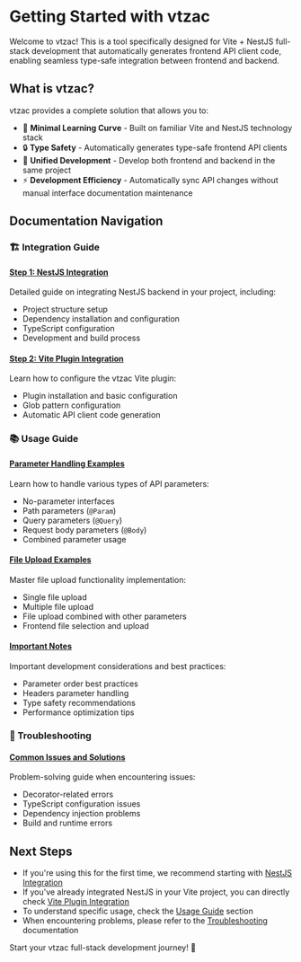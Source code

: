 # Getting Started with vtzac

Welcome to vtzac! This is a tool specifically designed for Vite + NestJS full-stack development that automatically generates frontend API client code, enabling seamless type-safe integration between frontend and backend.

## What is vtzac?

vtzac provides a complete solution that allows you to:

- 🚀 **Minimal Learning Curve** - Built on familiar Vite and NestJS technology stack
- 🔒 **Type Safety** - Automatically generates type-safe frontend API clients
- 🎯 **Unified Development** - Develop both frontend and backend in the same project
- ⚡ **Development Efficiency** - Automatically sync API changes without manual interface documentation maintenance

## Documentation Navigation

### 🏗️ Integration Guide

#### [Step 1: NestJS Integration](/nestjs-integration)

Detailed guide on integrating NestJS backend in your project, including:

- Project structure setup
- Dependency installation and configuration
- TypeScript configuration
- Development and build process

#### [Step 2: Vite Plugin Integration](/vite-plugin-integration)

Learn how to configure the vtzac Vite plugin:

- Plugin installation and basic configuration
- Glob pattern configuration
- Automatic API client code generation

### 📚 Usage Guide

#### [Parameter Handling Examples](/guide/params-usage)

Learn how to handle various types of API parameters:

- No-parameter interfaces
- Path parameters (`@Param`)
- Query parameters (`@Query`)
- Request body parameters (`@Body`)
- Combined parameter usage

#### [File Upload Examples](/guide/file-upload-usage)

Master file upload functionality implementation:

- Single file upload
- Multiple file upload
- File upload combined with other parameters
- Frontend file selection and upload

#### [Important Notes](/guide/notes)

Important development considerations and best practices:

- Parameter order best practices
- Headers parameter handling
- Type safety recommendations
- Performance optimization tips

### 🔧 Troubleshooting

#### [Common Issues and Solutions](/troubleshooting)

Problem-solving guide when encountering issues:

- Decorator-related errors
- TypeScript configuration issues
- Dependency injection problems
- Build and runtime errors

## Next Steps

- If you're using this for the first time, we recommend starting with [NestJS Integration](/nestjs-integration)
- If you've already integrated NestJS in your Vite project, you can directly check [Vite Plugin Integration](/vite-plugin-integration)
- To understand specific usage, check the [Usage Guide](/guide/params-usage) section
- When encountering problems, please refer to the [Troubleshooting](/troubleshooting) documentation

Start your vtzac full-stack development journey! 🎉

